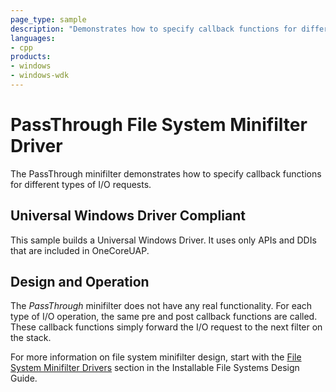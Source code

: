 ```yaml
---
page_type: sample
description: "Demonstrates how to specify callback functions for different types of I/O requests."
languages:
- cpp
products:
- windows
- windows-wdk
---
```


<!---
    name: PassThrough File System Minifilter Driver
    platform: WDM
    language: cpp
    category: FileSystem
    description: Demonstrates how to specify callback functions for different types of I/O requests.
    samplefwlink: http://go.microsoft.com/fwlink/p/?LinkId=617654
--->

# PassThrough File System Minifilter Driver

The PassThrough minifilter demonstrates how to specify callback functions for different types of I/O requests.

## Universal Windows Driver Compliant

This sample builds a Universal Windows Driver. It uses only APIs and DDIs that are included in OneCoreUAP.

## Design and Operation

The *PassThrough* minifilter does not have any real functionality. For each type of I/O operation, the same pre and post callback functions are called. These callback functions simply forward the I/O request to the next filter on the stack.

For more information on file system minifilter design, start with the [File System Minifilter Drivers](http://msdn.microsoft.com/en-us/library/windows/hardware/ff540402) section in the Installable File Systems Design Guide.